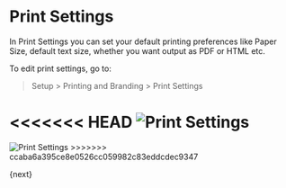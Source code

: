 # Print Settings

In Print Settings you can set your default printing preferences like Paper Size, default text size, whether you want output as PDF or HTML etc.

To edit print settings, go to:

> Setup > Printing and Branding > Print Settings

<<<<<<< HEAD
<img class="screenshot" alt="Print Settings" src="/docs/assets/img/setup/print/print-settings.png">
=======
<img class="screenshot" alt="Print Settings" src="{{docs_base_url}}/assets/img/setup/print/print-settings.png">
>>>>>>> ccaba6a395ce8e0526cc059982c83eddcdec9347

{next}
